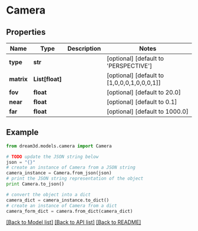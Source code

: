 # Camera


## Properties
Name | Type | Description | Notes
------------ | ------------- | ------------- | -------------
**type** | **str** |  | [optional] [default to 'PERSPECTIVE']
**matrix** | **List[float]** |  | [optional] [default to [1,0,0,0,1,0,0,0,1]]
**fov** | **float** |  | [optional] [default to 20.0]
**near** | **float** |  | [optional] [default to 0.1]
**far** | **float** |  | [optional] [default to 1000.0]

## Example

```python
from dream3d.models.camera import Camera

# TODO update the JSON string below
json = "{}"
# create an instance of Camera from a JSON string
camera_instance = Camera.from_json(json)
# print the JSON string representation of the object
print Camera.to_json()

# convert the object into a dict
camera_dict = camera_instance.to_dict()
# create an instance of Camera from a dict
camera_form_dict = camera.from_dict(camera_dict)
```
[[Back to Model list]](../README.md#documentation-for-models) [[Back to API list]](../README.md#documentation-for-api-endpoints) [[Back to README]](../README.md)


